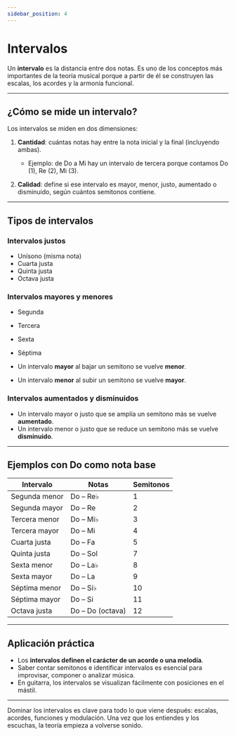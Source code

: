 ```yaml
---
sidebar_position: 4
---
```


# Intervalos

Un **intervalo** es la distancia entre dos notas. Es uno de los conceptos más importantes de la teoría musical porque a partir de él se construyen las escalas, los acordes y la armonía funcional.

---

## ¿Cómo se mide un intervalo?

Los intervalos se miden en dos dimensiones:

1. **Cantidad**: cuántas notas hay entre la nota inicial y la final (incluyendo ambas).

   - Ejemplo: de Do a Mi hay un intervalo de tercera porque contamos Do (1), Re (2), Mi (3).

2. **Calidad**: define si ese intervalo es mayor, menor, justo, aumentado o disminuido, según cuántos semitonos contiene.

---

## Tipos de intervalos

### Intervalos justos

- Unísono (misma nota)
- Cuarta justa
- Quinta justa
- Octava justa

### Intervalos mayores y menores

- Segunda
- Tercera
- Sexta
- Séptima

- Un intervalo **mayor** al bajar un semitono se vuelve **menor**.
- Un intervalo **menor** al subir un semitono se vuelve **mayor**.

### Intervalos aumentados y disminuidos

- Un intervalo mayor o justo que se amplía un semitono más se vuelve **aumentado**.
- Un intervalo menor o justo que se reduce un semitono más se vuelve **disminuido**.

---

## Ejemplos con Do como nota base

| Intervalo     | Notas            | Semitonos |
| ------------- | ---------------- | --------- |
| Segunda menor | Do – Re♭         | 1         |
| Segunda mayor | Do – Re          | 2         |
| Tercera menor | Do – Mi♭         | 3         |
| Tercera mayor | Do – Mi          | 4         |
| Cuarta justa  | Do – Fa          | 5         |
| Quinta justa  | Do – Sol         | 7         |
| Sexta menor   | Do – La♭         | 8         |
| Sexta mayor   | Do – La          | 9         |
| Séptima menor | Do – Si♭         | 10        |
| Séptima mayor | Do – Si          | 11        |
| Octava justa  | Do – Do (octava) | 12        |

---

## Aplicación práctica

- Los **intervalos definen el carácter de un acorde o una melodía**.
- Saber contar semitonos e identificar intervalos es esencial para improvisar, componer o analizar música.
- En guitarra, los intervalos se visualizan fácilmente con posiciones en el mástil.

---

Dominar los intervalos es clave para todo lo que viene después: escalas, acordes, funciones y modulación. Una vez que los entiendes y los escuchas, la teoría empieza a volverse sonido.
